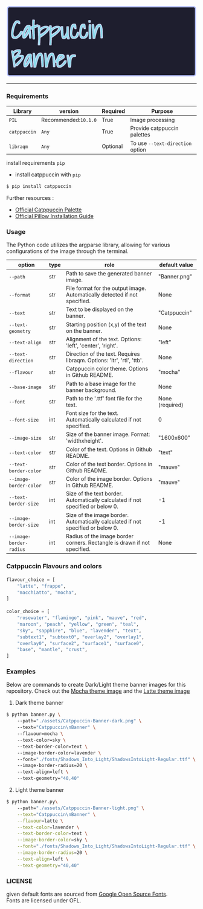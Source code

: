 <picture>
  <source media="(prefers-color-scheme: dark)" srcset="./assets/Catppuccin-Banner-dark.png">
  <source media="(prefers-color-scheme: light)" srcset="./assets/Catppuccin-Banner-light.png">
  <img alt="Catppuccin-Banner" src="./assets/Catppuccin-Banner-dark.png">
</picture>

----------------------------------------------------

### Requirements
|  Library   |          version        |     Required      |                 Purpose                |
|------------|-------------------------|-------------------|----------------------------------------|
|   `PIL`    |   Recommended:`10.1.0`  |        True       |             Image processing           |
|`catppuccin`|           `Any`         |        True       |       Provide catppuccin palettes      |
| `libraqm`  |           `Any`         |      Optional     |    To use `--text-direction` option    |

install requirements `pip`

* install catppuccin with `pip`

```bash
$ pip install catppuccin
```

Further resources : 
* [Official Catppuccin Palette](https://github.com/catppuccin/python/tree/main?tab=readme-ov-file)
* [Official Pillow Installation Guide](https://pillow.readthedocs.io/en/latest/installation.html#python-support)

### Usage
The Python code utilizes the argparse library, allowing for various configurations of the image through the terminal. 


| option                | type  | role                                                                                       | default value  |
|-----------------------|-------|--------------------------------------------------------------------------------------------|----------------|
| `--path`              | str   | Path to save the generated banner image.                                                   | "Banner.png"   |
| `--format`            | str   | File format for the output image. Automatically detected if not specified.                 | None           |
| `--text`              | str   | Text to be displayed on the banner.                                                        | "Catppuccin"   |
| `--text-geometry`     | str   | Starting position (x,y) of the text on the banner.                                         | None           |
| `--text-align`        | str   | Alignment of the text. Options: 'left', 'center', 'right'.                                 | "left"         |
| `--text-direction`    | str   | Direction of the text. Requires libraqm. Options: 'ltr', 'rtl', 'ttb'.                     | None           |
| `--flavour`           | str   | Catppuccin color theme. Options in Github README.                                         | "mocha"        |
| `--base-image`        | str   | Path to a base image for the banner background.                                           | None           |
| `--font`              | str   | Path to the '.ttf' font file for the text.                                                 | None (required)|
| `--font-size`         | int   | Font size for the text. Automatically calculated if not specified.                         | 0              |
| `--image-size`        | str   | Size of the banner image. Format: 'widthxheight'.                                          | "1600x600"     |
| `--text-color`        | str   | Color of the text. Options in Github README.                                               | "text"         |
| `--text-border-color` | str   | Color of the text border. Options in Github README.                                        | "mauve"        |
| `--image-border-color`| str   | Color of the image border. Options in Github README.                                       | "mauve"        |
| `--text-border-size`  | int   | Size of the text border. Automatically calculated if not specified or below 0.             | -1             |
| `--image-border-size` | int   | Size of the image border. Automatically calculated if not specified or below 0.            | -1             |
| `--image-border-radius`| int  | Radius of the image border corners. Rectangle is drawn if not specified.                   | None           |


### Catppuccin Flavours and colors

```python
flavour_choice = [
    "latte", "frappe",
    "macchiatto", "mocha",
]

color_choice = [
    "rosewater", "flamingo", "pink", "mauve", "red",
    "maroon", "peach", "yellow", "green", "teal",
    "sky", "sapphire", "blue", "lavender", "text",
    "subtext1", "subtext0", "overlay2", "overlay1",
    "overlay0", "surface2", "surface1", "surface0",
    "base", "mantle", "crust",
]
```

### Examples

Below are commands to create Dark/Light theme banner images for this repository. Check out the [Mocha theme image](./assets/Catppuccin-Banner-dark.png) and the [Latte theme image](./assets/Catppuccin-Banner-light.png)

1. Dark theme banner

```bash
$ python banner.py \ 
    --path="./assets/Catppuccin-Banner-dark.png" \ 
    --text="Catppuccin\nBanner" \ 
    --flavour=mocha \ 
    --text-color=sky \ 
    --text-border-color=text \ 
    --image-border-color=lavender \ 
    --font="./fonts/Shadows_Into_Light/ShadowsIntoLight-Regular.ttf" \ 
    --image-border-radius=20 \ 
    --text-align=left \ 
    --text-geometry="40,40" 
```

2. Light theme banner

```bash
$ python banner.py\ 
    --path="./assets/Catppuccin-Banner-light.png" \
    --text="Catppuccin\nBanner" \
    --flavour=latte \
    --text-color=lavender \
    --text-border-color=text \
    --image-border-color=sky \
    --font="./fonts/Shadows_Into_Light/ShadowsIntoLight-Regular.ttf" \
    --image-border-radius=20 \
    --text-align=left \
    --text-geometry="40,40"
```

### LICENSE
given default fonts are sourced from [Google Open Source Fonts](https://fonts.google.com/).   
Fonts are licensed under OFL.
